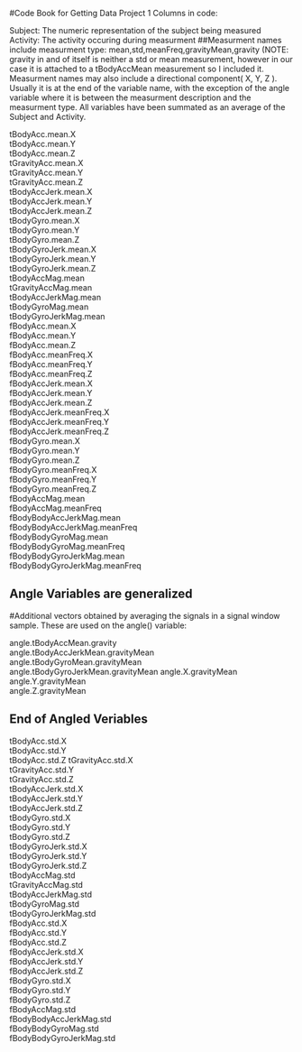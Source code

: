 #Code Book for Getting Data Project 1
Columns in code:

Subject:            The numeric representation of the subject being measured                            
Activity:           The activity occuring during measurment
##Measurment names include measurment type:
mean,std,meanFreq,gravityMean,gravity (NOTE: gravity in and of itself is neither a std or mean measurement, however in our
case it is attached to a tBodyAccMean measurement so I included it.
Measurment names may also include a directional component( X, Y, Z ). Usually it is at the end of the variable name, with the exception of the angle variable where it is between the measurment description and the measurment type.
All variables have been summated as an average of the Subject and Activity.

tBodyAcc.mean.X                    
tBodyAcc.mean.Y                     
tBodyAcc.mean.Z                     
tGravityAcc.mean.X                 
tGravityAcc.mean.Y                  
tGravityAcc.mean.Z                  
tBodyAccJerk.mean.X                
tBodyAccJerk.mean.Y                 
tBodyAccJerk.mean.Z                 
tBodyGyro.mean.X                   
tBodyGyro.mean.Y                    
tBodyGyro.mean.Z                    
tBodyGyroJerk.mean.X               
tBodyGyroJerk.mean.Y                
tBodyGyroJerk.mean.Z                
tBodyAccMag.mean                   
tGravityAccMag.mean                 
tBodyAccJerkMag.mean                
tBodyGyroMag.mean                  
tBodyGyroJerkMag.mean               
fBodyAcc.mean.X                     
fBodyAcc.mean.Y                    
fBodyAcc.mean.Z                     
fBodyAcc.meanFreq.X                 
fBodyAcc.meanFreq.Y                
fBodyAcc.meanFreq.Z                 
fBodyAccJerk.mean.X                 
fBodyAccJerk.mean.Y                
fBodyAccJerk.mean.Z                 
fBodyAccJerk.meanFreq.X             
fBodyAccJerk.meanFreq.Y            
fBodyAccJerk.meanFreq.Z             
fBodyGyro.mean.X                    
fBodyGyro.mean.Y                   
fBodyGyro.mean.Z                    
fBodyGyro.meanFreq.X                
fBodyGyro.meanFreq.Y               
fBodyGyro.meanFreq.Z                
fBodyAccMag.mean                    
fBodyAccMag.meanFreq               
fBodyBodyAccJerkMag.mean            
fBodyBodyAccJerkMag.meanFreq        
fBodyBodyGyroMag.mean              
fBodyBodyGyroMag.meanFreq           
fBodyBodyGyroJerkMag.mean           
fBodyBodyGyroJerkMag.meanFreq     
## Angle Variables are generalized 
#Additional vectors obtained by averaging the signals in a signal window sample. These are used on the angle() variable:

angle.tBodyAccMean.gravity   
angle.tBodyAccJerkMean.gravityMean  
angle.tBodyGyroMean.gravityMean    
angle.tBodyGyroJerkMean.gravityMean 
angle.X.gravityMean
angle.Y.gravityMean                
angle.Z.gravityMean                 
## End of Angled Veriables

tBodyAcc.std.X                      
tBodyAcc.std.Y                     
tBodyAcc.std.Z
tGravityAcc.std.X                   
tGravityAcc.std.Y                  
tGravityAcc.std.Z                   
tBodyAccJerk.std.X                  
tBodyAccJerk.std.Y                 
tBodyAccJerk.std.Z                  
tBodyGyro.std.X                     
tBodyGyro.std.Y                    
tBodyGyro.std.Z                     
tBodyGyroJerk.std.X                 
tBodyGyroJerk.std.Y                
tBodyGyroJerk.std.Z                 
tBodyAccMag.std                     
tGravityAccMag.std                 
tBodyAccJerkMag.std                 
tBodyGyroMag.std                    
tBodyGyroJerkMag.std               
fBodyAcc.std.X                      
fBodyAcc.std.Y                      
fBodyAcc.std.Z                     
fBodyAccJerk.std.X                  
fBodyAccJerk.std.Y                  
fBodyAccJerk.std.Z                 
fBodyGyro.std.X                     
fBodyGyro.std.Y                     
fBodyGyro.std.Z                    
fBodyAccMag.std                     
fBodyBodyAccJerkMag.std             
fBodyBodyGyroMag.std               
fBodyBodyGyroJerkMag.std 

